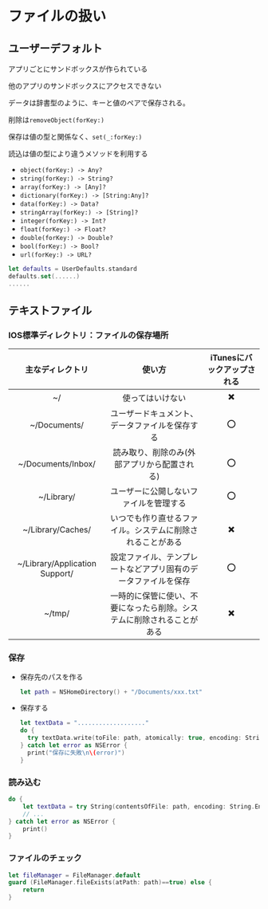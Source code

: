 # ファイルの扱い





## ユーザーデフォルト

アプリごとにサンドボックスが作られている

他のアプリのサンドボックスにアクセスできない

データは辞書型のように、キーと値のペアで保存される。

削除は`removeObject(forKey:)`

保存は値の型と関係なく、`set(_:forKey:)`

読込は値の型により違うメソッドを利用する

* `object(forKey:) -> Any?`
* `string(forKey:) -> String?`
* `array(forKey:) -> [Any]?`
* `dictionary(forKey:) -> [String:Any]?`
* `data(forKey:) -> Data?`
* `stringArray(forKey:) -> [String]?`
* `integer(forKey:) -> Int?`
* `float(forKey:) -> Float?`
* `double(forKey:) -> Double?`
* `bool(forKey:) -> Bool?`
* `url(forKey:) -> URL?`

```swift
let defaults = UserDefaults.standard
defaults.set(......)
......
```





## テキストファイル



### IOS標準ディレクトリ：ファイルの保存場所

|        主なディレクトリ        |                            使い方                            | iTunesにバックアップされる |
| :----------------------------: | :----------------------------------------------------------: | :------------------------: |
|               ~/               |                       使ってはいけない                       |             ✖️              |
|          ~/Documents/          |        ユーザードキュメント、データファイルを保存する        |             ⭕️              |
|       ~/Documents/Inbox/       |         読み取り、削除のみ(外部アプリから配置される)         |             ⭕️              |
|           ~/Library/           |            ユーザーに公開しないファイルを管理する            |             ⭕️              |
|       ~/Library/Caches/        |  いつでも作り直せるファイル。システムに削除されることがある  |             ✖️              |
| ~/Library/Application Support/ | 設定ファイル、テンプレートなどアプリ固有のデータファイルを保存 |             ⭕️              |
|             ~/tmp/             | 一時的に保管に使い、不要になったら削除。システムに削除されることがある |             ✖️              |



### 保存

* 保存先のパスを作る

  ```swift
  let path = NSHomeDirectory() + "/Documents/xxx.txt"
  ```

* 保存する

  ```swift
  let textData = "..................."
  do {
  	try textData.write(toFile: path, atomically: true, encoding: String.Encoding.utf8)
  } catch let error as NSError {
  	print("保存に失敗\n\(error)")
  }
  ```

  

### 読み込む

```swift
do {
	let textData = try String(contentsOfFile: path, encoding: String.Encoding.utf8)
	// ...
} catch let error as NSError {
	print()
}
```



### ファイルのチェック

```swift
let fileManager = FileManager.default
guard (FileManager.fileExists(atPath: path)==true) else {
	return
}
```



































